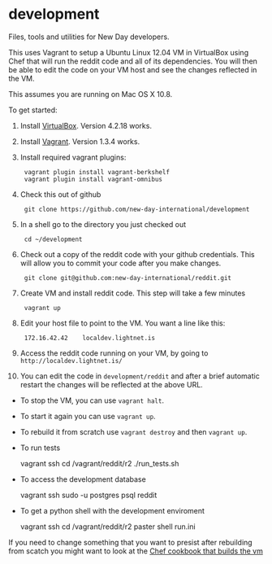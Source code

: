 development
===========

Files, tools and utilities for New Day developers.

This uses Vagrant to setup a Ubuntu Linux 12.04 VM in VirtualBox using Chef that
will run the reddit code and all of its dependencies.  You will then be able
to edit the code on your VM host and see the changes reflected in the VM.

This assumes you are running on Mac OS X 10.8.

To get started:

1. Install [VirtualBox](https://www.virtualbox.org/wiki/Downloads). Version 4.2.18 works.
2. Install [Vagrant](http://downloads.vagrantup.com/).  Version 1.3.4 works.
3. Install required vagrant plugins:
	
        vagrant plugin install vagrant-berkshelf
        vagrant plugin install vagrant-omnibus

4. Check this out of github  

        git clone https://github.com/new-day-international/development 

5. In a shell go to the directory you just checked out

        cd ~/development

6. Check out a copy of the reddit code with your github credentials.  This
will allow you to commit your code after you make changes.

    	git clone git@github.com:new-day-international/reddit.git

7. Create VM and install reddit code.  This step will take a few minutes

        vagrant up

8. Edit your host file to point to the VM.  You want a line like this:

    	172.16.42.42	localdev.lightnet.is
        
9. Access the reddit code running on your VM, by going to
`http://localdev.lightnet.is/`

10. You can edit the code in `development/reddit` and after a brief automatic
restart the changes will be reflected at the above URL.


* To stop the VM, you can use `vagrant halt`.  
* To start it again you can use `vagrant up`.  
* To rebuild it from scratch use `vagrant destroy` and then `vagrant up`.
* To run tests

    vagrant ssh
    cd /vagrant/reddit/r2
    ./run_tests.sh

* To access the development database

    vagrant ssh
    sudo -u postgres psql reddit

* To get a python shell with the development enviroment

    vagrant ssh
    cd /vagrant/reddit/r2
    paster shell run.ini

If you need to change something that you want to presist after rebuilding
from scatch you might want to look at the [Chef cookbook that builds the
vm](https://github.com/new-day-international/chef-lightnet)

